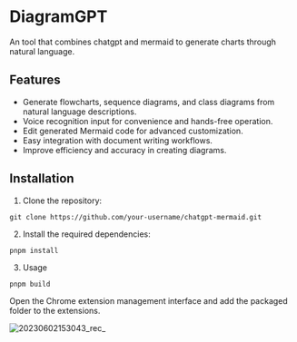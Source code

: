 # DiagramGPT
An tool that combines chatgpt and mermaid to generate charts through natural language.

## Features

- Generate flowcharts, sequence diagrams, and class diagrams from natural language descriptions.
- Voice recognition input for convenience and hands-free operation.
- Edit generated Mermaid code for advanced customization.
- Easy integration with document writing workflows.
- Improve efficiency and accuracy in creating diagrams.

## Installation

1. Clone the repository:

```shell
git clone https://github.com/your-username/chatgpt-mermaid.git
```

2. Install the required dependencies:

```shell
pnpm install
```
3. Usage

```shell
pnpm build
```

Open the Chrome extension management interface and add the packaged folder to the extensions.

![20230602153043_rec_](https://github.com/sizhousama/diagramGPT/assets/40018231/ee55516a-1be1-4571-8b49-a9cd5c409511)

